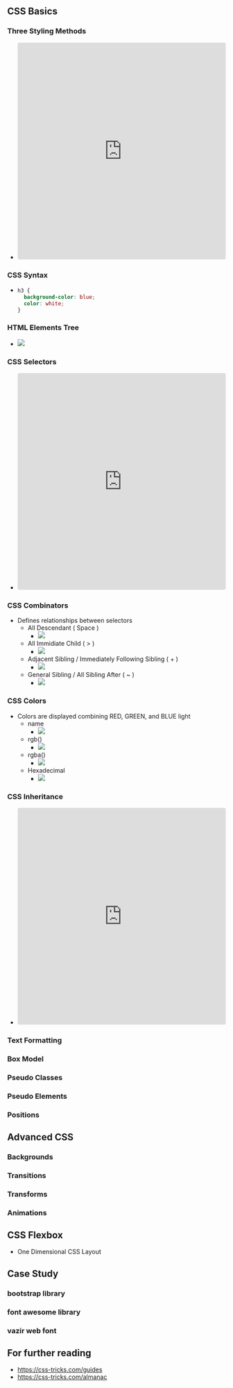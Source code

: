 ## CSS Basics

### Three Styling Methods

- <iframe src="https://codesandbox.io/embed/crazy-darkness-idxdw?fontsize=14&hidenavigation=1&theme=dark"
     style="width:100%; height:500px; border:0; border-radius: 4px; overflow:hidden;"
     title="crazy-darkness-idxdw"
     allow="accelerometer; ambient-light-sensor; camera; encrypted-media; geolocation; gyroscope; hid; microphone; midi; payment; usb; vr; xr-spatial-tracking"
     sandbox="allow-forms allow-modals allow-popups allow-presentation allow-same-origin allow-scripts"
   ></iframe>

### CSS Syntax

- ```css
  h3 {
    background-color: blue;
    color: white;
  }
  ```

### HTML Elements Tree

- <img class="img-fluid" src="./assets/image/html_elements_tree.jpg" />

### CSS Selectors

- <iframe src="https://codesandbox.io/embed/css-selectors-7sth5?fontsize=14&hidenavigation=1&theme=dark"
     style="width:100%; height:500px; border:0; border-radius: 4px; overflow:hidden;"
     title="CSS Selectors"
     allow="accelerometer; ambient-light-sensor; camera; encrypted-media; geolocation; gyroscope; hid; microphone; midi; payment; usb; vr; xr-spatial-tracking"
     sandbox="allow-forms allow-modals allow-popups allow-presentation allow-same-origin allow-scripts"
   ></iframe>

### CSS Combinators

- Defines relationships between selectors
  - All Descendant ( Space )
    - <img class="img-fluid" src="./assets/image/combinators_01_descendant.jpg" />
  - All Immidiate Child ( > )
    - <img class="img-fluid" src="./assets/image/combinators_02_child.jpg" />
  - Adjacent Sibling / Immediately Following Sibling ( + )
    - <img class="img-fluid" src="./assets/image/combinators_03_adjacent_sibling.jpg" />
  - General Sibling / All Sibling After ( ~ )
    - <img class="img-fluid" src="./assets/image/combinators_04_general_sibling.jpg" />

### CSS Colors

- Colors are displayed combining RED, GREEN, and BLUE light
  - name
    - <img class="img-fluid" src="./assets/image/css_colors_1.jpg" />
  - rgb()
    - <img class="img-fluid" src="./assets/image/css_colors_2.jpg" />
  - rgba()
    - <img class="img-fluid" src="./assets/image/css_colors_3.jpg" />
  - Hexadecimal
    - <img class="img-fluid" src="./assets/image/css_colors_4.jpg" />

### CSS Inheritance

- <iframe src="https://codesandbox.io/embed/css-inheritance-qdzlr?fontsize=14&hidenavigation=1&theme=dark"
     style="width:100%; height:500px; border:0; border-radius: 4px; overflow:hidden;"
     title="CSS Inheritance"
     allow="accelerometer; ambient-light-sensor; camera; encrypted-media; geolocation; gyroscope; hid; microphone; midi; payment; usb; vr; xr-spatial-tracking"
     sandbox="allow-forms allow-modals allow-popups allow-presentation allow-same-origin allow-scripts"
   ></iframe>

### Text Formatting



### Box Model

### Pseudo Classes

### Pseudo Elements

### Positions

## Advanced CSS

### Backgrounds

### Transitions

### Transforms

### Animations

## CSS Flexbox

- One Dimensional CSS Layout

## Case Study

### bootstrap library

### font awesome library

### vazir web font

## For further reading

- https://css-tricks.com/guides
- https://css-tricks.com/almanac

